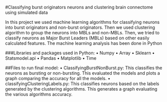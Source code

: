 #Classifying burst originators neurons and clustering brain connectome using simulated data

In this project we used machine learning algorithms for classifying neurons into burst originators and non-burst originators. Then we used clustering algorithm to group the neurons into MBLs and non-MBLs. Then, we tried to classify neurons as Major Burst Leaders (MBLs) based on other easily calculated features. 
The machine learning analysis has been done in Python 

###Libraries and packages used in Python: 
•	Numpy
•	Array
•	Sklearn
•	Statsmodel.api
•	Pandas
•	Matplotlib
•	Time

##Files to run final model:
•	ClassifyingBurstNonBurst.py: This classifies the neurons as bursting or non-bursting. This evaluated the models and plots a graph comparing the accuracy for all the models.
•	classifyingClusteringLabels.py: This classifies neurons based on the labels generated by the clustering algorithms. This generates a graph evaluating the various algorithms accuracy.
